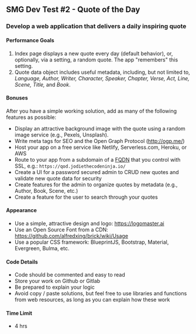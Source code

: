 ## SMG Dev Test #2 - Quote of the Day

### Develop a web application that delivers a daily inspiring quote

#### Performance Goals

1) Index page displays a new quote every day (default behavior), or, optionally, via a setting, a random quote. The app "remembers" this setting.
2) Quote data object includes useful metadata, including, but not limited to, _Language, Author, Writer, Character, Speaker, Chapter, Verse, Act, Line, Scene, Title,_ and _Book_.

#### Bonuses

After you have a simple working solution, add as many of the following features as possible:

- Display an attractive background image with the quote using a random image service (e.g., Pexels, Unsplash).
- Write meta tags for SEO and the Open Graph Protocol (<http://ogp.me/>) 
- Host your app on a free service like Netlify, Serverless.com, Heroku, or AWS
- Route to your app from a subdomain of a [FQDN](https://en.wikipedia.org/wiki/Fully_qualified_domain_name) that you control with SSL, e.g.: `https://qod.jodiethecodeninja.io/`
- Create a UI for a password secured admin to CRUD new quotes and validate new quote data for security
- Create features for the admin to organize quotes by metadata (e.g., Author, Book, Scene, etc.)
- Create a feature for the user to search through your quotes

#### Appearance

- Use a simple, attractive design and logo: <https://logomaster.ai>
- Use an Open Source Font from a CDN: <https://github.com/alfredxing/brick/wiki/Usage>
- Use a popular CSS framework: BlueprintJS, Bootstrap, Material, Evergreen, Bulma, etc.

#### Code Details

- Code should be commented and easy to read
- Store your work on Github or Gitlab
- Be prepared to explain your logic
- Avoid copy / paste solutions, but feel free to use libraries and functions from web resources, as long as you can explain how these work

#### Time Limit

- 4 hrs
